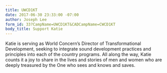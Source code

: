 ```yaml
---
title: UWCD1KT
date: 2017-06-30 23:33:00 -07:00
author: Joseph Lee
form_id: 33?CampName=UWCD1KT&CADCampName=CWCD1KT
body_title: Support Katie
---
```


Katie is serving as World Concern’s Director of Transformational Development, seeking to integrate sound development practices and principles into each of the country programs. All along the way, Katie counts it a joy to share in the lives and stories of men and women who are deeply treasured by the One who sees and knows and saves.
